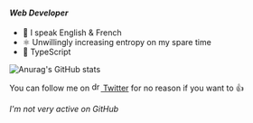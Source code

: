 #### _Web Developer_

- 💬 I speak English & French
- ⚛️ Unwillingly increasing entropy on my spare time
- 💖 TypeScript

![Anurag's GitHub stats](https://github-readme-stats.vercel.app/api?username=sleiphir&theme=dark&show_icons=true&bg_color=0d1117&hide_title=true&count_private=true&include_all_commits=true)

You can follow me on [<img src="https://upload.wikimedia.org/wikipedia/fr/c/c8/Twitter_Bird.svg" alt="drawing" width="16"/> Twitter](https://www.twitter.com/sleiphir_) for no reason if you want to 👍

_I'm not very active on GitHub_
